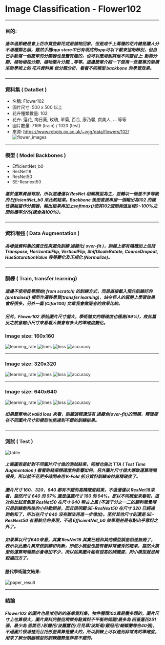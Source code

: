 # Image Classification - Flower102
***
### 目的:
##### 逢年過節總是會上花市買些鮮花或是植物回家，但是成千上萬種的花卉總是讓人分不清種類名稱，雖然手機app store中已有現成的app可以下載來協助辨別，但自己手動寫一個簡單的分類器也是蠻有趣的，也可以應用到其他不同題目上: 動物分類、植物植株分類、植物葉片分類…等等。這邊簡單介紹一下使用一些簡單的架構來對學術上的 花卉資料集 做分類分析，看看不同模型 backbone 的學習效果。
***
### 資料集 ( DataSet )
* 名稱: Flower102
* 圖片尺寸: 500 x 500 以上
* 花卉種類數量: 102
* 花卉: 蓮花, 向日葵, 玫瑰, 翠菊, 百合, 康乃馨, 虞美人, … 等等
* 圖片數量: 7169 (train) / 1020 (test)
* 來源: https://www.robots.ox.ac.uk/~vgg/data/flowers/102/
![flower_images](./images/flower102_images.png)
***
### 模型 ( Model Backbones )
* EfficientNet_b0
* ResNet18
* ResNet50
* SE-Resnext50
##### 基於運算資源有限，所以這邊僅以 ResNet 相關模型為主，並輔以一個差不多等級的 EfficientNet_b0 來比較結果。Backbone 後面直接串接一個輸出為102 的線性模組當作分類器，輸出結果再加上softmax()使其102個預測值呈現0~100%之間的機率分布(總合為100%)。
***
### 資料增強 ( Data Augmentation )
##### 為增強資料集的廣泛性與避免訓練 過擬化( over-fit )，訓練上都有隨機加上包括 Transpose, HorizontalFlip, VerticalFlip, ShiftScaleRotate, CoarseDropout, HueSaturationValue 等等變化及正規化 (Normalize)。
***
### 訓練 ( Train, transfer learning)
##### 這邊不使用從零開始( from scratch) 的訓練方式，而是直接載入預先訓練好的 (pretrained) 模型作遷移學習(transfer learning)，站在巨人的肩膀上學習效果會好很多，另外一篇 (Cifar100) 文章我會做兩者的效果比較。  
##### 另外，Flower102 原始圖片尺寸偏大，學術論文的精確度也極高(99%)，故此篇反之故意縮小尺寸來看看大概會有多大的準確度變化。
### Image size: 160x160
![learning_rate](./images/lr160.png)
![lines](./images/lines160.png)
![loss](./images/loss160.png)
![accuracy](./images/accuracy160.png)
***
### Image size: 320x320
![learning_rate](./images/lr320.png)
![lines](./images/lines320.png)
![loss](./images/loss320.png)
![accuracy](./images/accuracy320.png)
***
### Image size: 640x640
![learning_rate](./images/lr640.png)
![lines](./images/lines640.png)
![loss](./images/loss640.png)
![accuracy](./images/accuracy640.png)  
##### 如果簡單地以 valid loss 來看，訓練過程還沒有 過擬合(over-fit)的問題，精確度在不同圖片尺寸和模型也能達到不錯的訓練結果。
***
### 測試 ( Test )
![table](./images/table.png)  
##### 上面圖表是針對不同圖片尺寸做的測試結果，同樣也施以 TTA ( Test Time Augmentaion ) 看看對結果精確度的影響如何。另外圖片尺寸很大導致運算時間很長，所以就不花更多時間來用 K-Fold 拆分資料訓練來拉高精確度了。  
##### 圖片尺寸 160、320、640 都有不錯的高精確度結果，不過僅僅以 ResNet18來看，當然尺寸 640 的 97% 還是遠勝尺寸 160 的 94%。那以不同模型來看呢，這次的比試反倒是 ResNet50 在尺寸 640 稍占上風 (不過千分之一二的勝利我覺得只是訓練飽和後的小抖動誤差，而且很明顯 SE-ResNext50 在尺寸 320 已經達到飽和了，所以在尺寸 640 沒有辦法再進一步增加)。至於其他尺寸則還是 SE-ResNext50 有著較佳的表現，不過 EfficientNet_b0 效果稍差是有點出乎意料之外了。
##### 如果單以尺寸640來看，其實 ResNet18 其實已經和其他模型誤差相差無幾了，表示以此圖片集來做訓練和判斷，即使小模型也能有著非常優秀的結果，當然大模型的運算時間勢必會增加不少，所以如果圖片能有很高的辨識度，則小模型就足夠殺遍四方了。
#### 歷代學術論文結果:
![paper_result](./images/paper_result.png)  
***
### 結論
##### Flower102 的圖片也是常用的的基準資料集，物件種類102算是蠻多類的，圖片尺寸上也算很大，圖片資料完整但稍微有點資料不平衡的問題(最多為 西番蓮花251張，最少為 垂筒花 /彩鐘花/波麗露花/月見草/波斯菊/雞冠花/蝴蝶蘭等各40張)，不過圖片很清楚而且花形差異算是蠻大的，所以訓練上可以達到非常高的準確度，用來了解分類器模型的訓練趨勢是非常不錯的。
